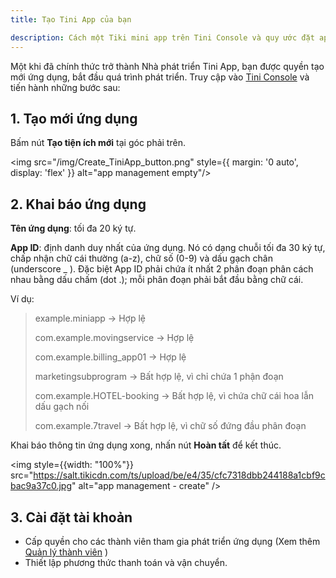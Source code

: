```yaml
---
title: Tạo Tini App của bạn

description: Cách một Tiki mini app trên Tini Console và quy ước đặt app ID.
---
```


Một khi đã chính thức trở thành Nhà phát triển Tini App, bạn được quyền tạo mới ứng dụng, bắt đầu quá trình phát triển. Truy cập vào [Tini Console](https://developer.tiki.vn/apps) và tiến hành những bước sau:

## 1. Tạo mới ứng dụng

Bấm nút **Tạo tiện ích mới** tại góc phải trên.

<img  src="/img/Create_TiniApp_button.png" style={{ margin: '0 auto', display: 'flex' }} alt="app management empty"/>

## 2. Khai báo ứng dụng

**Tên ứng dụng**: tối đa 20 ký tự.

**App ID**: định danh duy nhất của ứng dụng. Nó có dạng chuỗi tối đa 30 ký tự, chấp nhận chữ cái thường (a-z), chữ số (0-9) và dấu gạch chân (underscore _ ). Đặc biệt App ID phải chứa ít nhất 2 phân đoạn phân cách nhau bằng dấu chấm (dot .); mỗi phân đoạn phải bắt đầu bằng chữ cái.

Ví dụ:

> example.miniapp → Hợp lệ
>
> com.example.movingservice  → Hợp lệ
> 
> com.example.billing_app01 → Hợp lệ
> 
> marketingsubprogram → Bất hợp lệ, vì chỉ chứa 1 phận đoạn
> 
> com.example.HOTEL-booking → Bất hợp lệ, vì chứa chữ cái hoa lẫn dấu gạch nối
> 
> com.example.7travel → Bất hợp lệ, vì chữ số đứng đầu phân đoạn

Khai báo thông tin ứng dụng xong, nhấn nút **Hoàn tất** để kết thúc.

<img style={{width: "100%"}} src="https://salt.tikicdn.com/ts/upload/be/e4/35/cfc7318dbb244188a1cbf9cbac9a37c0.jpg" alt="app management - create" />

## 3. Cài đặt tài khoản

- Cấp quyền cho các thành viên tham gia phát triển ứng dụng (Xem thêm [Quản lý thành viên](member) )
- Thiết lập phương thức thanh toán và vận chuyển.
